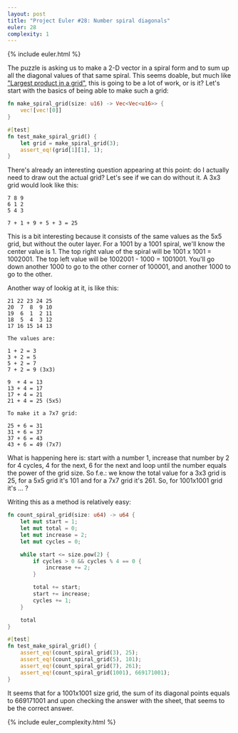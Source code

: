 ```yaml
---
layout: post
title: "Project Euler #28: Number spiral diagonals"
euler: 28
complexity: 1
---
```


{% include euler.html %}

The puzzle is asking us to make a 2-D vector in a spiral form and to sum up all the diagonal values of that same spiral. This seems doable, but much like ["Largest product in a grid"](/2021/10/24/project-euler-11-largest-product-in-a-grid.html), this is going to be a lot of work, or is it? Let's start with the basics of being able to make such a grid:

```rust
fn make_spiral_grid(size: u16) -> Vec<Vec<u16>> {
    vec![vec![0]]
}

#[test]
fn test_make_spiral_grid() {
    let grid = make_spiral_grid(3);
    assert_eq!(grid[1][1], 1);
}
```

There's already an interesting question appearing at this point: do I actually need to draw out the actual grid? Let's see if we can do without it. A 3x3 grid would look like this:

```
7 8 9
6 1 2
5 4 3

7 + 1 + 9 + 5 + 3 = 25
```

This is a bit interesting because it consists of the same values as the 5x5 grid, but without the outer layer. For a 1001 by a 1001 spiral, we'll know the center value is 1. The top right value of the spiral will be 1001 x 1001 = 1002001. The top left value will be 1002001 - 1000 = 1001001. You'll go down another 1000 to go to the other corner of 100001, and another 1000 to go to the other.

Another way of lookig at it, is like this:

```
21 22 23 24 25
20  7  8  9 10
19  6  1  2 11
18  5  4  3 12
17 16 15 14 13

The values are:

1 + 2 = 3
3 + 2 = 5
5 + 2 = 7
7 + 2 = 9 (3x3)

9  + 4 = 13
13 + 4 = 17
17 + 4 = 21
21 + 4 = 25 (5x5)

To make it a 7x7 grid:

25 + 6 = 31
31 + 6 = 37
37 + 6 = 43
43 + 6 = 49 (7x7)
```

What is happening here is: start with a number 1, increase that number by 2 for 4 cycles, 4 for the next, 6 for the next and loop until the number equals the power of the grid size. So f.e.: we know the total value for a 3x3 grid is 25, for a 5x5 grid it's 101 and for a 7x7 grid it's 261. So, for 1001x1001 grid it's ... ?

Writing this as a method is relatively easy:

```rust
fn count_spiral_grid(size: u64) -> u64 {
    let mut start = 1;
    let mut total = 0;
    let mut increase = 2;
    let mut cycles = 0;

    while start <= size.pow(2) {
        if cycles > 0 && cycles % 4 == 0 {
            increase += 2;
        }

        total += start;
        start += increase;
        cycles += 1;
    }

    total
}

#[test]
fn test_make_spiral_grid() {
    assert_eq!(count_spiral_grid(3), 25);
    assert_eq!(count_spiral_grid(5), 101);
    assert_eq!(count_spiral_grid(7), 261);
    assert_eq!(count_spiral_grid(1001), 669171001);
}
```

It seems that for a 1001x1001 size grid, the sum of its diagonal points equals to 669171001 and upon checking the answer with the sheet, that seems to be the correct answer.

{% include euler_complexity.html %}
